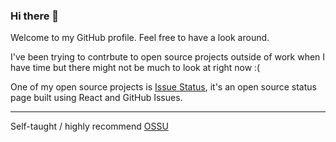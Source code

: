 ### Hi there 👋

Welcome to my GitHub profile. Feel free to have a look around.

I've been trying to contrbute to open source projects outside of work when I have time but there might not be much to look at right now :(

One of my open source projects is [Issue Status](https://github.com/tadhglewis/issue-status), it's an open source status page built using React and GitHub Issues.

---
Self-taught / highly recommend [OSSU](https://github.com/ossu/computer-science)
